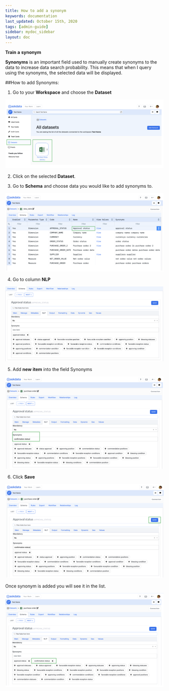 ```yaml
---
title: How to add a synonym
keywords: documentation
last_updated: October 15th, 2020
tags: [admin-guide]
sidebar: mydoc_sidebar
layout: doc
---
```


**Train** **a** **synonym**

**Synonyms** is an important field used to manually create synonyms to the data to increase data search probability. This means that when I query using the synonyms, the selected data will be displayed.

##How to add Synonyms:

1. Go to your **Workspace** and choose the **Dataset**

<img src="/media/admin-guide/s_1.png" class="image-doc p-3">

2. Click on the selected **Dataset**.

3. Go to **Schema** and choose data you would like to add synonyms to.

<img src="/media/admin-guide/s_2.png" class="image-doc p-3">

4. Go to column **NLP** 

<img src="/media/admin-guide/s_3.png" class="image-doc p-3">

5. Add **new** **item** into the field Synonyms

<img src="/media/admin-guide/s_4.png" class="image-doc p-3">

6. Click **Save**

<img src="/media/admin-guide/s_5.png" class="image-doc p-3">

Once synonym is added you will see it in the list.

<img src="/media/admin-guide/s_6.png" class="image-doc p-3">











